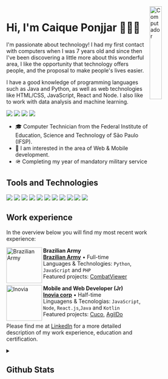<!-- ### Hi 👋 --->
 
<!--
**Caique-P/Caique-P** is a ✨ _special_ ✨ repository because its `README.md` (this file) appears on your GitHub profile.

Here are some ideas to get you started:

- 🔭 I’m currently working on ...
- 🌱 I’m currently learning ...
- 👯 I’m looking to collaborate on ...
- 🤔 I’m looking for help with ...
- 💬 Ask me about ...
- 📫 How to reach me: ...
- 😄 Pronouns: ...
- ⚡ Fun fact: ...
-->
<!---
- 📚I’m a student at the Federal Institute of Education Science and Technology of São Paulo (IFSP).
- <img src="https://cdn3.iconfinder.com/data/icons/logos-and-brands-adobe/512/267_Python-512.png" width=19px alt="🌱"> I’m currently learning more about Python and Gulp.js. <img src="https://res.cloudinary.com/practicaldev/image/fetch/s--guCYAAcB--/c_limit%2Cf_auto%2Cfl_progressive%2Cq_auto%2Cw_880/https://cdn-images-1.medium.com/max/1000/1%2AIGn5E-1wp5mQ2DHoevVCFA.png" width=22px alt="">
- You can see my projects in this profile.
<hr/>
<h3> Find me elsewhere 🌎  </h3>
--->
<!--- - <a href="https://www.linkedin.com/in/caiqueponjjar/"> <img src="https://imagens-revista-pro.vivadecora.com.br/uploads/2017/10/como-usar-o-linkedin-para-empresas.png" width=14px alt=""> LinkedIn</a> | <a href="https://wonderfulcaco.gamejolt.io"><img src="https://qikdownloads.com/wp-content/uploads/2017/01/Gmae_Jolt_Main2.png" width=14px alt=""> GameJolt </a> --->
<!--|<a href="https://twitter.com/WonderfulCaco"><img src="https://img.icons8.com/cotton/2x/twitter.png" width=14px alt="">Twitter </a> 
</center>---->

<!-- AQUI VAI SER O CONTEUDO DA PAGINA:---><img src="https://raw.githubusercontent.com/MicaelliMedeiros/micaellimedeiros/master/image/computer-illustration.png" min-width="400px" max-width="25%" width="25%" align="right" alt="Computador">
# Hi, I'm Caique Ponjjar 👨🏻‍💻
<p align="left"> 
	I'm passionate about technology! I had my first contact with computers when I was 7 years old and since then I've been discovering a little more about this wonderful area, I like the opportunity that technology offers people, and the proposal to make people's lives easier.
</p>

<p align="left">
	I have a good knowledge of programming languages such as Java and Python, as well as web technologies like HTML/CSS, JavaScript, React and Node. I also like to work with data analysis and machine learning.
</p>


<p align="left">
  <a href="mailto:caiqueponjjar@gmail.com?subject=Subject&amp;body=Message" alt="Gmail">
  <img src="https://img.shields.io/badge/-Gmail-FF0000?style=flat-square&labelColor=FF0000&logo=gmail&logoColor=white&mailto:caiqueponjjar@gmail.com?subject=Subject&amp;body=Message" /></a>

  <a href="https://www.linkedin.com/in/caiqueponjjar/" alt="Linkedin">
  <img src="https://img.shields.io/badge/-Linkedin-0e76a8?style=flat-square&logo=Linkedin&logoColor=white&link=https://www.linkedin.com/in/caiqueponjjar/" /></a>

  <a href="https://api.whatsapp.com/send?phone=5519996835584" alt="WhatsApp">
  <img src="https://img.shields.io/badge/-WhatsApp-25d366?style=flat-square&labelColor=25d366&logo=whatsapp&logoColor=white&link=https://api.whatsapp.com/send?phone=5519996835584"/></a>
<a href="https://github.com/Caique-P?tab=repositories" alt="WhatsApp">
  <img src="https://img.shields.io/badge/See%20my%20Projects%20in%20this%20profile.-4f16a6?style=social&logo=github&logoColor=black"/></a>
</p>  
<!---src="https://github.com/Caique-P/Caique-P/source.gif"-->
<!---src="https://media2.giphy.com/media/dWesBcTLavkZuG35MI/source.gif"-->


* 🎓 Computer Technician from the Federal Institute of Education, Science and Technology of São Paulo (IFSP).
* 🎯 I am interested in the area of ​​Web & Mobile development.
* 🪖 Completing my year of mandatory military service



<h2> Tools and Technologies </h2>

<p float="left">
  
  <img src="https://img.shields.io/badge/-MySQL-0078D6?style=for-the-badge&logo=MySQL&logoColor=white&link=https://www.mysql.com/"/>

  <img src="https://img.shields.io/badge/-Python-2E2EFE?style=for-the-badge&logo=Python&logoColor=white&link=https://www.python.org/" />

  <img src="https://img.shields.io/badge/-Flask-323330?style=for-the-badge&logo=flask&logoColor=white&link=https://flask.palletsprojects.com" />

  <img src="https://img.shields.io/badge/Node.js-43853D?style=for-the-badge&logo=node.js&logoColor=white&link=https://nodejs.org/" />
  
  <img src="https://img.shields.io/badge/JavaScript-c7b302?style=for-the-badge&logo=javascript&logoColor=white&link=https://www.javascript.com" />
  
  <img src="https://img.shields.io/badge/Jquery-3fa6cc?style=for-the-badge&logo=jquery&logoColor=blue&link=https://jquery.com" />
		
  <img src="https://img.shields.io/badge/Css-blue?style=for-the-badge&logo=CSS3&logoColor=white" />
  
  <img src="https://img.shields.io/badge/React.js-6699CC?style=for-the-badge&logo=react&logoColor=white&link=https://pt-br.reactjs.org" />

  <img src="https://img.shields.io/badge/-Java-ff4500?style=for-the-badge&logo=Java&logoColor=white&link=https://java.oracle.com/" />
  
  <img src="https://img.shields.io/badge/-Kotlin-200259?style=for-the-badge&logo=Kotlin&logoColor=darkpurple&link=https://kotlinlang.org/" />
	
<img src="https://img.shields.io/badge/Unity-100000?style=for-the-badge&logo=unity&logoColor=white&link=https://unity.com/" />


  
</p>
<h2> Work experience</h2>
In the overview below you will find my most recent work experience:



[<img align="left" height="94px" width="94px" alt="Brazilian Army" src="https://user-images.githubusercontent.com/58194653/207421108-f5902bdb-b095-4df4-a990-751c2204c72a.png"/>](https://www.eb.mil.br)
**Brazilian Army** \
[**Brazilian Army**](https://www.eb.mil.br) • Full-time \
Languages & Technologies: `Python`, `JavaScript` and `PHP`\
Featured projects: [CombatViewer](https://github.com/Caique-P/CombateViewer)
<br/>

[<img align="left" height="94px" width="94px" alt="Inovia" src="https://user-images.githubusercontent.com/58194653/207423466-94c16280-7c0b-413e-84ee-6cf96090a489.png"/>](https://inoviacorp.com)

**Mobile and Web Developer (Jr)** \
[**Inovia corp**](https://inoviacorp.com) • Half-time \
Linguagens & Tecnologias: `JavaScript`, `Node`, `React.js`,`Java` and `Kotlin` \
Featured projects: [Cuco](https://github.com/Caique-P/Cuco), [AgilDo](https://inoviacorp.com/solucoes)

Please find me at [LinkedIn](https://www.linkedin.com/in/caiqueponjjar/) for a more detailed description of my work experience, education and certification.
<br/>
<details hide>
  <summary><h2>Github Stats</h2></summary>
  <br/>
  <div align="left"> 
     <a href="">
      <img width="450px" align="left" src="https://github-readme-stats.vercel.app/api?username=Caique-P&show_icons=true&include_all_commits=true&count_private=true&&hide=issues&theme=tokyonight"/>
    </a>
    <a href="">
      <img width="330px" align="left" src="https://github-readme-stats.vercel.app/api/top-langs/?username=Caique-P&layout=compact&theme=tokyonight">
    </a>  
</div>
<br/>
</details>
